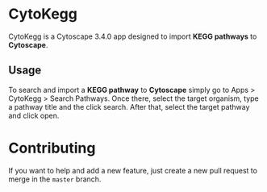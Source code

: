 # CytoKegg

CytoKegg is a Cytoscape 3.4.0 app designed to import **KEGG pathways** to **Cytoscape**.


## Usage

To search and import a **KEGG pathway** to **Cytoscape** simply go to Apps > CytoKegg > Search Pathways. 
Once there, select the target organism, type a pathway title and the click search. After that, select the target pathway and click open. 

# Contributing
If you want to help and add a new feature, just create a new  pull request to merge in the `master` branch.
